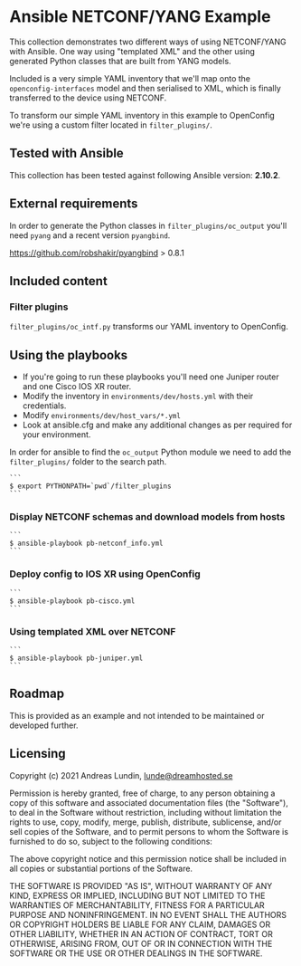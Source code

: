 # Ansible NETCONF/YANG Example

This collection demonstrates two different ways of using NETCONF/YANG with
Ansible. One way using "templated XML" and the other using generated Python
classes that are built from YANG models.

Included is a very simple YAML inventory that we'll map onto the
`openconfig-interfaces` model and then serialised to XML, which is finally
transferred to the device using NETCONF.

To transform our simple YAML inventory in this example to OpenConfig we're
using a custom filter located in `filter_plugins/`.

## Tested with Ansible

This collection has been tested against following Ansible version: **2.10.2**.

## External requirements

In order to generate the Python classes in `filter_plugins/oc_output` you'll
need `pyang` and a recent version `pyangbind`.

https://github.com/robshakir/pyangbind > 0.8.1

## Included content

### Filter plugins

`filter_plugins/oc_intf.py` transforms our YAML inventory to OpenConfig.

## Using the playbooks

- If you're going to run these playbooks you'll need one Juniper router and one
  Cisco IOS XR router.
- Modify the inventory in `environments/dev/hosts.yml` with their credentials.
- Modify `environments/dev/host_vars/*.yml`
- Look at ansible.cfg and make any additional changes as per required for your environment.

In order for ansible to find the `oc_output` Python module we need to add the
`filter_plugins/` folder to the search path.

    ```
    $ export PYTHONPATH=`pwd`/filter_plugins
    ```

### Display NETCONF schemas and download models from hosts

    ```
    $ ansible-playbook pb-netconf_info.yml
    ```

### Deploy config to IOS XR using OpenConfig

    ```
    $ ansible-playbook pb-cisco.yml
    ```

### Using templated XML over NETCONF

    ```
    $ ansible-playbook pb-juniper.yml
    ```

## Roadmap

This is provided as an example and not intended to be maintained or developed
further.

## Licensing

Copyright (c) 2021 Andreas Lundin, lunde@dreamhosted.se

Permission is hereby granted, free of charge, to any person obtaining a copy of
this software and associated documentation files (the "Software"), to deal in
the Software without restriction, including without limitation the rights to
use, copy, modify, merge, publish, distribute, sublicense, and/or sell copies
of the Software, and to permit persons to whom the Software is furnished to do
so, subject to the following conditions:

The above copyright notice and this permission notice shall be included in all
copies or substantial portions of the Software.

THE SOFTWARE IS PROVIDED "AS IS", WITHOUT WARRANTY OF ANY KIND, EXPRESS OR
IMPLIED, INCLUDING BUT NOT LIMITED TO THE WARRANTIES OF MERCHANTABILITY,
FITNESS FOR A PARTICULAR PURPOSE AND NONINFRINGEMENT. IN NO EVENT SHALL THE
AUTHORS OR COPYRIGHT HOLDERS BE LIABLE FOR ANY CLAIM, DAMAGES OR OTHER
LIABILITY, WHETHER IN AN ACTION OF CONTRACT, TORT OR OTHERWISE, ARISING FROM,
OUT OF OR IN CONNECTION WITH THE SOFTWARE OR THE USE OR OTHER DEALINGS IN THE
SOFTWARE.

